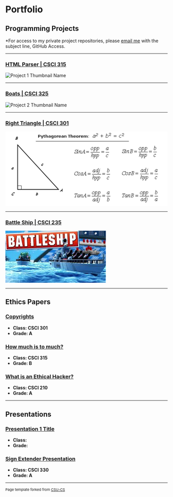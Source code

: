 Portfolio
=========

Programming Projects
--------------------

*For access to my private project repositories, please [email me](mailto:example@csustudent.net?subject=GitHub%20Access) with the subject line, GitHub Access.

---
### [HTML Parser | CSCI 315](project1)

![Project 1 Thumbnail Name](images/dummy_thumbnail.jpg)

---
### [ Boats | CSCI 325](project2)

![Project 2 Thumbnail Name](images/dummy_thumbnail.jpg)

---
### [Right Triangle | CSCI 301](project3)

![Project 3 Thumbnail Name](images/right-triangle-formulas.gif)

---
### [Battle Ship | CSCI 235](project4)

![Project 4 Thumbnail Name](images/Battleship.jfif)

---

Ethics Papers
-------------

### [Copyrights](/pdf/survey_ethics_paper.pdf)

-   **Class: CSCI 301**  
-   **Grade: A**  

### [How much is to much?](/pdf/Ethics_315.pdf)

-   **Class: CSCI 315** 
-   **Grade: B**

### [What is an Ethical Hacker?](/pdf/RoboticsEthicsPaper.pdf)

-   **Class: CSCI 210** 
-   **Grade: A**

---

Presentations
-------------

### [Presentation 1 Title](/pdf/sample_presentation.pdf)

- **Class:** 
- **Grade:**


### [Sign Extender Presentation](/pdf/Sign_Extender2020.pdf)

- **Class: CSCI 330** 
- **Grade: A**

---

<p style="font-size:11px">Page template forked from <a href="https://github.com/csu-cs/csci-portfolio">CSU-CS</a></p>
<!-- Remove above link if you don't want to attributive -->

